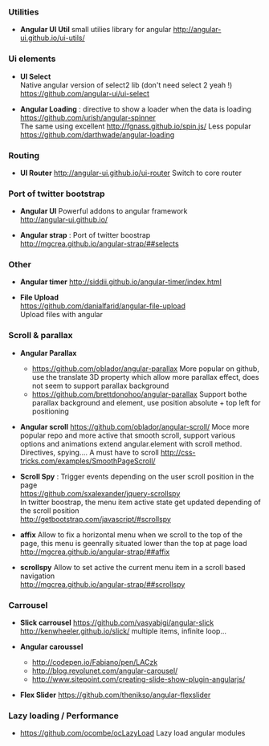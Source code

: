 ### Utilities

* **Angular UI Util** 
small utilies library for angular
http://angular-ui.github.io/ui-utils/

### Ui elements

* **UI Select**   
Native angular version of select2 lib (don't need select 2 yeah !)
https://github.com/angular-ui/ui-select

* **Angular Loading** : directive to show a loader when the data is loading    
https://github.com/urish/angular-spinner    
The same using excellent http://fgnass.github.io/spin.js/
Less popular
https://github.com/darthwade/angular-loading
### Routing 

* **UI Router** 
http://angular-ui.github.io/ui-router
Switch to core router

### Port of twitter bootstrap 

* **Angular UI**
Powerful addons to angular framework   
http://angular-ui.github.io/

* **Angular strap** : Port of twitter boostrap   
http://mgcrea.github.io/angular-strap/##selects

### Other 

* **Angular timer**
http://siddii.github.io/angular-timer/index.html

* **File Upload**     
https://github.com/danialfarid/angular-file-upload    
Upload files with angular

### Scroll & parallax

* **Angular Parallax**
    * https://github.com/oblador/angular-parallax
More popular on github, use the translate 3D property which allow more parallax effect, does not seem to support parallax background
    * https://github.com/brettdonohoo/angular-parallax
Support bothe parallax background and element, use position absolute + top left for positioning 

* **Angular scroll** https://github.com/oblador/angular-scroll/
Moce more popular repo and more active that smooth scroll, support various options and animations
extend angular.element with scroll method. 
Directives, spying.... 
A must have to scroll
http://css-tricks.com/examples/SmoothPageScroll/    

* **Scroll Spy** : Trigger events depending on the user scroll position in the page     
https://github.com/sxalexander/jquery-scrollspy    
In twitter boostrap, the menu item active state get updated depending of the scroll position     
http://getbootstrap.com/javascript/#scrollspy

* **affix** Allow to fix a horizontal menu when we scroll to the top of the page, this menu is geenrally situated lower than the top at page load     
http://mgcrea.github.io/angular-strap/##affix
* **scrollspy** Allow to set active the current menu item in a scroll based navigation     
http://mgcrea.github.io/angular-strap/##scrollspy

### Carrousel

* **Slick carrousel** 
https://github.com/vasyabigi/angular-slick
http://kenwheeler.github.io/slick/
multiple items, infinite loop...

* **Angular caroussel**  
    * http://codepen.io/Fabiano/pen/LACzk
    * http://blog.revolunet.com/angular-carousel/
    * http://www.sitepoint.com/creating-slide-show-plugin-angularjs/

* **Flex Slider**
https://github.com/thenikso/angular-flexslider

### Lazy loading / Performance

* https://github.com/ocombe/ocLazyLoad
Lazy load angular modules


